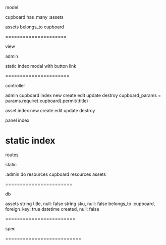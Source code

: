 model

cupboard
has_many :assets


assets
belongs_to cupboard

=====================

view

admin

static
  index modal with button link

======================

controller

admin
  cupboard
    index
    new
    create
    edit
    update
    destroy
    cupboard_params = params.require(:cupboard).permit(:title)

  asset
    index
    new
    create
    edit
    update
    destroy

panel
  index

static
  index
=======================

routes

static

:admin do
  resources cupboard
  resources assets

=======================

db



assets
  string title, null: false
  string sku, null: false
  belongs_to :cupboard, foreign_key: true
  datetime created, null: false


========================

spec

==========================




